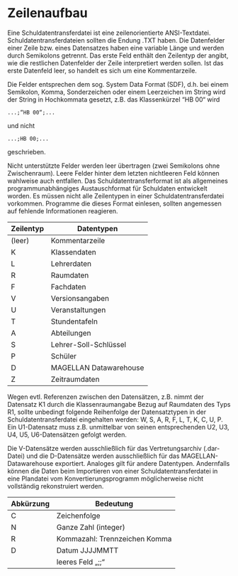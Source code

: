 # Zeilenaufbau

Eine Schuldatentransferdatei ist eine zeilenorientierte ANSI-Textdatei. Schuldatentransferdateien sollten die Endung .TXT haben. Die Datenfelder einer Zeile bzw. eines Datensatzes haben eine variable Länge und werden durch Semikolons getrennt. Das erste Feld enthält den Zeilentyp der angibt, wie die
restlichen Datenfelder der Zeile interpretiert werden sollen. Ist das erste Datenfeld leer, so handelt es sich um eine Kommentarzeile.

Die Felder entsprechen dem sog. System Data Format (SDF), d.h. bei einem Semikolon, Komma, Sonderzeichen oder einem Leerzeichen im String wird der String in Hochkommata gesetzt, z.B. das Klassenkürzel “HB 00“ wird

```
...;“HB 00“;...
```

und nicht

```
...;HB 00;...
```

geschrieben.

Nicht unterstützte Felder werden leer übertragen (zwei Semikolons ohne Zwischenraum). Leere Felder hinter dem letzten nichtleeren Feld können wahlweise auch entfallen. Das Schuldatentransferformat ist als allgemeines programmunabhängiges Austauschformat für Schuldaten entwickelt worden. Es müssen nicht alle Zeilentypen in einer Schuldatentransferdatei vorkommen. Programme die dieses Format einlesen, sollten angemessen auf fehlende Informationen reagieren. 

Zeilentyp | Datentypen
--------- | ----------
(leer)    | Kommentarzeile
K         | Klassendaten
L         | Lehrerdaten
R         | Raumdaten
F         | Fachdaten
V         | Versionsangaben
U         | Veranstaltungen
T         | Stundentafeln
A         | Abteilungen
S         | Lehrer-Soll-Schlüssel
P         | Schüler
D         | MAGELLAN Datawarehouse
Z         | Zeitraumdaten

Wegen evtl. Referenzen zwischen den Datensätzen, z.B. nimmt der Datensatz K1 durch die Klassenraumangabe Bezug auf Raumdaten des Typs R1, sollte unbedingt folgende Reihenfolge der Datensatztypen in der Schuldatentransferdatei eingehalten werden: W, S, A, R, F, L, T, K, C, U, P. Ein U1-Datensatz muss z.B. unmittelbar von seinen entsprechenden U2, U3, U4, U5, U6-Datensätzen gefolgt werden.

Die V-Datensätze werden ausschließlich für das Vertretungsarchiv (.dar-Datei) und die D-Datensätze werden ausschließlich für das MAGELLAN-Datawarehouse exportiert. Analoges gilt für andere Datentypen. Andernfalls können die Daten beim Importieren von einer Schuldatentransferdatei in eine Plandatei vom Konvertierungsprogramm möglicherweise nicht vollständig rekonstruiert werden.

Abkürzung | Bedeutung
--------- | ---------
C         | Zeichenfolge
N         | Ganze Zahl (integer)
R         | Kommazahl: Trennzeichen Komma
D         | Datum JJJJMMTT
<leer>    | leeres Feld „;;“